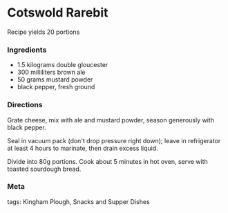 # Cotswold Rarebit

Recipe yields 20 portions 

### Ingredients
 * 1.5 kilograms double gloucester
 * 300 milliliters brown ale
 * 50 grams mustard powder
 * black pepper, fresh ground

### Directions

Grate cheese, mix with ale and mustard powder, season generously with black pepper.

Seal in vacuum pack (don't drop pressure right down); leave in refrigerator at least 4 hours to marinate, then drain excess liquid.

Divide into 80g portions.  Cook about 5 minutes in hot oven,  serve with toasted sourdough bread.

### Meta

tags: Kingham Plough, Snacks and Supper Dishes

